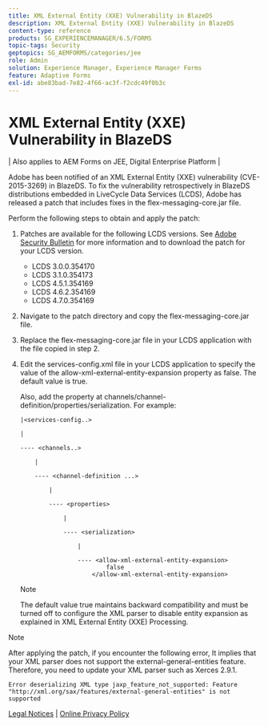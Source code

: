 ```yaml
---
title: XML External Entity (XXE) Vulnerability in BlazeDS
description: XML External Entity (XXE) Vulnerability in BlazeDS
content-type: reference
products: SG_EXPERIENCEMANAGER/6.5/FORMS
topic-tags: Security
geptopics: SG_AEMFORMS/categories/jee
role: Admin
solution: Experience Manager, Experience Manager Forms
feature: Adaptive Forms
exl-id: abe83bad-7e82-4f66-ac3f-f2cdc49f0b3c
---
```

# XML External Entity (XXE) Vulnerability in BlazeDS

| Also applies to AEM Forms on JEE, Digital Enterprise Platform |

Adobe has been notified of an XML External Entity (XXE) vulnerability (CVE-2015-3269) in BlazeDS. To fix the vulnerability retrospectively in BlazeDS distributions embedded in LiveCycle Data Services (LCDS), Adobe has released a patch that includes fixes in the flex-messaging-core.jar file.

Perform the following steps to obtain and apply the patch:

1. Patches are available for the following LCDS versions. See [Adobe Security Bulletin](https://chl-author-preview.corp.adobe.com/content/help/en/security/products/livecycleds/apsb15-20.html) for more information and to download the patch for your LCDS version.

    * LCDS 3.0.0.354170
    * LCDS 3.1.0.354173
    * LCDS 4.5.1.354169
    * LCDS 4.6.2.354169
    * LCDS 4.7.0.354169

1. Navigate to the patch directory and copy the flex-messaging-core.jar file.

1. Replace the flex-messaging-core.jar file in your LCDS application with the file copied in step 2.

1. Edit the services-config.xml file in your LCDS application to specify the value of the allow-xml-external-entity-expansion property as false. The default value is true.

    Also, add the property at channels/channel-definition/properties/serialization. For example:

    ```
    |<services-config..>

    |

    ---- <channels..>

        |

        ---- <channel-definition ...>

            |

            ---- <properties>

                |

                ---- <serialization>

                    |

                    ---- <allow-xml-external-entity-expansion>
                            false
                        </allow-xml-external-entity-expansion>
    ```   

    >[!NOTE]
    >
    >The default value true maintains backward compatibility and must be turned off to configure the XML parser to disable entity expansion as explained in XML External Entity (XXE) Processing.

>[!NOTE]
>
>After applying the patch, if you encounter the following error, It implies that your XML parser does not support the external-general-entities feature. Therefore, you need to update your XML parser such as Xerces 2.9.1.

```Error deserializing XML type jaxp_feature_not_supported: Feature "http://xml.org/sax/features/external-general-entities" is not supported```

[Legal Notices](https://chl-author-preview.corp.adobe.com/content/help/en/legal/legal-notices.html)    |    [Online Privacy Policy](https://www.adobe.com/privacy.html)
